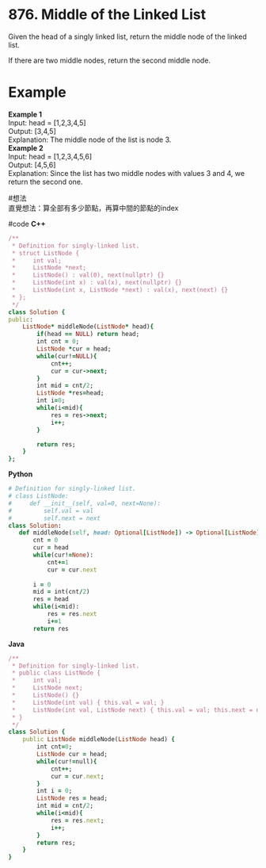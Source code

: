 # 876. Middle of the Linked List
Given the head of a singly linked list, return the middle node of the linked list.

If there are two middle nodes, return the second middle node.

 
# Example
**Example 1**  
Input: head = [1,2,3,4,5]  
Output: [3,4,5]    
Explanation: The middle node of the list is node 3.  
**Example 2**  
Input: head = [1,2,3,4,5,6]  
Output: [4,5,6]  
Explanation: Since the list has two middle nodes with values 3 and 4, we return the second one.  

#想法  
直覺想法：算全部有多少節點，再算中間的節點的index

#code
**C++**
``` ruby
/**
 * Definition for singly-linked list.
 * struct ListNode {
 *     int val;
 *     ListNode *next;
 *     ListNode() : val(0), next(nullptr) {}
 *     ListNode(int x) : val(x), next(nullptr) {}
 *     ListNode(int x, ListNode *next) : val(x), next(next) {}
 * };
 */
class Solution {
public:
    ListNode* middleNode(ListNode* head){
        if(head == NULL) return head;
        int cnt = 0;
        ListNode *cur = head;
        while(cur!=NULL){
            cnt++;
            cur = cur->next; 
        }
        int mid = cnt/2;
        ListNode *res=head;
        int i=0;
        while(i<mid){
            res = res->next;
            i++;
        }

        return res;
    }
};
```
 **Python**
 ``` ruby
# Definition for singly-linked list.
# class ListNode:
#     def __init__(self, val=0, next=None):
#         self.val = val
#         self.next = next
class Solution:
    def middleNode(self, head: Optional[ListNode]) -> Optional[ListNode]:
        cnt = 0
        cur = head
        while(cur!=None):
            cnt+=1
            cur = cur.next
        
        i = 0
        mid = int(cnt/2)
        res = head
        while(i<mid):
            res = res.next
            i+=1
        return res
```
**Java**
``` ruby
/**
 * Definition for singly-linked list.
 * public class ListNode {
 *     int val;
 *     ListNode next;
 *     ListNode() {}
 *     ListNode(int val) { this.val = val; }
 *     ListNode(int val, ListNode next) { this.val = val; this.next = next; }
 * }
 */
class Solution {
    public ListNode middleNode(ListNode head) {
        int cnt=0;
        ListNode cur = head;
        while(cur!=null){
            cnt++;
            cur = cur.next;
        }
        int i = 0;
        ListNode res = head;
        int mid = cnt/2;
        while(i<mid){
            res = res.next;
            i++;
        } 
        return res;
    }
}
```
